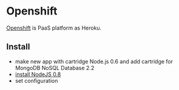 # Openshift

[Openshift](thttps://openshift.redhat.com/app/) is PaaS platform as Heroku.

## Install

- make new app with cartridge Node.js 0.6 and add cartridge for MongoDB NoSQL Database 2.2
- [install NodeJS 0.8](https://github.com/openshift/nodejs-custom-version-openshift)
- set configuration


